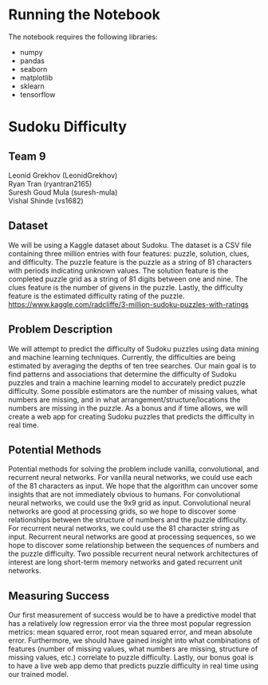# Running the Notebook

The notebook requires the following libraries:
- numpy
- pandas
- seaborn
- matplotlib
- sklearn
- tensorflow

# Sudoku Difficulty

## Team 9  
Leonid Grekhov (LeonidGrekhov)  
Ryan Tran (ryantran2165)  
Suresh Goud Mula (suresh-mula)  
Vishal Shinde (vs1682)  

## Dataset
We will be using a Kaggle dataset about Sudoku. The dataset is a CSV file containing three million entries with four features: puzzle, solution, clues, and difficulty. The puzzle feature is the puzzle as a string of 81 characters with periods indicating unknown values. The solution feature is the completed puzzle grid as a string of 81 digits between one and nine. The clues feature is the number of givens in the puzzle. Lastly, the difficulty feature is the estimated difficulty rating of the puzzle.  
https://www.kaggle.com/radcliffe/3-million-sudoku-puzzles-with-ratings

## Problem Description
We will attempt to predict the difficulty of Sudoku puzzles using data mining and machine learning techniques. Currently, the difficulties are being estimated by averaging the depths of ten tree searches. Our main goal is to find patterns and associations that determine the difficulty of Sudoku puzzles and train a machine learning model to accurately predict puzzle difficulty. Some possible estimators are the number of missing values, what numbers are missing, and in what arrangement/structure/locations the numbers are missing in the puzzle. As a bonus and if time allows, we will create a web app for creating Sudoku puzzles that predicts the difficulty in real time.

## Potential Methods
Potential methods for solving the problem include vanilla, convolutional, and recurrent neural networks. For vanilla neural networks, we could use each of the 81 characters as input. We hope that the algorithm can uncover some insights that are not immediately obvious to humans. For convolutional neural networks, we could use the 9x9 grid as input. Convolutional neural networks are good at processing grids, so we hope to discover some relationships between the structure of numbers and the puzzle difficulty. For recurrent neural networks, we could use the 81 character string as input. Recurrent neural networks are good at processing sequences, so we hope to discover some relationship between the sequences of numbers and the puzzle difficulty. Two possible recurrent neural network architectures of interest are long short-term memory networks and gated recurrent unit networks.

## Measuring Success
Our first measurement of success would be to have a predictive model that has a relatively low regression error via the three most popular regression metrics: mean squared error, root mean squared error, and mean absolute error. Furthermore, we should have gained insight into what combinations of features (number of missing values, what numbers are missing, structure of missing values, etc.) correlate to puzzle difficulty. Lastly, our bonus goal is to have a live web app demo that predicts puzzle difficulty in real time using our trained model.
